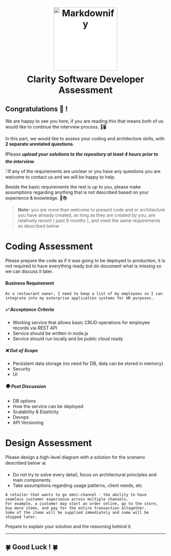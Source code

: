 
<h1 align="center">
  <br>
  <img src="https://clarityo-web-app-stg.herokuapp.com/img/clarity_logo.f78faffa.png" alt="Markdownify" width="200" style="background-color:white; padding:10px">
  <br>
  Clarity Software Developer Assessment
  <br>
</h1>

## Congratulations 🎉 !

We are happy to see you here, if you are reading this that means both of us would like to continue the interview process. 💪🖥

In this part, we would like to assess your coding and architecture skills, with **2 separate unrelated questions**.

❗Please ***upload your solutions to the repository at least 4 hours prior to the interview.***

❔If any of the requirements are unclear or you have any questions you are welcome to contact us and we will be happy to help.

Beside the basic requirements the rest is up to you, please make assumptions regarding anything that is not described based on your experience & knowledge. 🧠📚

> **Note:** you are more than welcome to present code and or architecture you have already created, as long as they are created by you, are relatively recent ( past 6 months ), and meet the same requirements as described below 



# Coding Assessment  

Please prepare the code as if it was going to be deployed to production, it is not required to have everything ready but do document what is missing so we can discuss it later.

 #### Business Requirement
```
As a restaurant owner, I need to keep a list of my employees so I can integrate into my enterprise application systems for HR purposes.
```
##### ✅ Acceptance Criteria

- Working service that allows basic CRUD operations for employee records via REST API
- Service should be written in node.js
- Service should run locally and be public cloud ready

##### ❌ Out of Scope

- Persistent data storage (no need for DB, data can be stored in memory)
- Security
- UI

##### 🗣 Post Discussion

- DB options
- How the service can be deployed
- Scalability & Elasticity
- Devops
- API Versioning



# Design Assessment    


Please design a high-level diagram with a solution for the scenario described below 📊

- Do not try to solve every detail, focus on architectural principles and main components. 
- Take assumptions regarding usage patterns, client needs, etc 
```
A retailer that wants to go omni-channel - the ability to have seamless customer experience across multiple channels.
For example, a customer may start an order online, go to the store, buy more items, and pay for the entire transaction altogether. 
Some of the items will be supplied immediately and some will be shipped later. 
```
Prepare to explain your solution and the reasoning behind it.

---
## 🍀 Good Luck ! 🍀
